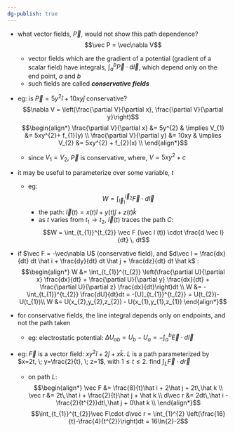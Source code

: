 ```yaml
---
dg-publish: true
---
```


- what vector fields, $\vec P$, would not show this path dependence? 
$$\vec P = \vec\nabla V$$
	- vector fields which are the gradient of a potential (gradient of a scalar field) have integrals, $\int_{a}^{b} \vec P \cdot d\vec l$, which depend only on the end point, $a$ and $b$
	- such fields are called ***conservative fields***

- eg: is $\vec P = 5y^{2} \hat i +10xy \hat j$ conservative?
$$\nabla V = \left(\frac{\partial V}{\partial x}, \frac{\partial V}{\partial y}\right)$$
$$\begin{align*}
	\frac{\partial V}{\partial x} &= 5y^{2} & \implies V_{1} &= 5xy^{2}+ f_{1}(y) \\
	\frac{\partial V}{\partial y} &= 10xy & \implies V_{2} &= 5xy^{2} + f_{2}(x) \\	
\end{align*}$$
	- since $V_{1}=V_{2}$, $\vec P$ is conservative, where, $V = 5xy^{2}+c$

- it may be useful to parameterize over some variable, $t$
	- eg: 
$$W = \int_{\vec l_{1}}^{\vec l_{2}}\vec F \cdot d\vec l$$
		- the path: $\vec l(t) = x(t) \hat i + y(t) \hat j + z(t) \hat k$
		- as $t$ varies from $t_{1}\to t_{2}$, $\vec l(t)$ traces the path $C$: 
	$$W = \int_{t_{1}}^{t_{2}} \vec F (\vec l (t)) \cdot \frac{d \vec l}{dt} \, dt$$
- if $\vec F = -\vec\nabla U$ (conservative field), and $d\vec l = \frac{dx}{dt} dt \hat i + \frac{dy}{dt} dt \hat j + \frac{dz}{dt} dt \hat k$ : 
$$\begin{align*}
	W &= \int_{t_{1}}^{t_{2}} \left(\frac{\partial U}{\partial x} \frac{dx}{dt} + \frac{\partial U}{\partial y} \frac{dx}{dt} + \frac{\partial U}{\partial z} \frac{dx}{dt}\right)dt \\
	W &= -\int_{t_{1}}^{t_{2}} \frac{dU}{dt}dt = -[U]_{t_{1}}^{t_{2}} = U(t_{2})-U(t_{1})\\
	W &= U(x_{2},y_{2},z_{2}) - U(x_{1},y_{1},z_{1})
\end{align*}$$
- for conservative fields, the line integral depends only on endpoints, and not the path taken
	- eg: electrostatic potential: $\Delta U_{ab} = U_{b}-U_{a} = -\int_{a}^{b} \vec E \cdot d\vec l$
- eg: $\vec F$ is a vector field: $xy^{2}\hat i + 2\hat j + x\hat k$. $L$ is a path parameterized by $x=2t, \; y=\frac{2}{t}, \; z=1$, with ${} 1\leq t\leq 2 {}$. find $\int_{L}\vec F\cdot d\vec r$
	- on path $L$: 
$$\begin{align*}
	\vec F &= \frac{8}{t}\hat i + 2\hat j + 2t\,\hat k \\
	\vec r &= 2t\,\hat i + \frac{2}{t}\hat j + \hat k \\
	d\vec r &= 2dt\,\hat i - \frac{2}{t^{2}}dt\,\hat j + 0\hat k \\
\end{align*}$$
$$\int_{t_{1}}^{t_{2}}\vec F\cdot d\vec r = \int_{1}^{2} \left(\frac{16}{t}-\frac{4}{t^{2}}\right)dt = 16\ln{2}-2$$
	